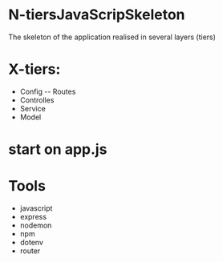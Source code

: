 # N-tiersJavaScripSkeleton
The skeleton of the application realised in several layers (tiers)

# X-tiers:
- Config
-- Routes
- Controlles
- Service
- Model 

# start on app.js

# Tools
- javascript
- express
- nodemon
- npm
- dotenv
- router
